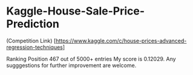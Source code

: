 # Kaggle-House-Sale-Price-Prediction


(Competition Link) [https://www.kaggle.com/c/house-prices-advanced-regression-techniques]

Ranking Position 467 out of 5000+ entries 
My score is 0.12029. Any sugggestions for further improvement are welcome.

